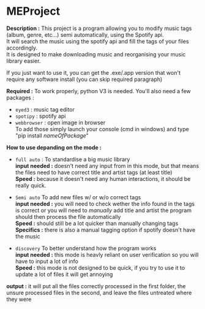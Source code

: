 # MEProject


**Description :** This project is a program allowing you to modify music tags (album, genre, etc...) semi automatically, using the Spotify api.  
It will search the music using the spotify api and fill the tags of your files accordingly.  
It is designed to make downloading music and reorganising your music library easier. 

If you just want to use it, you can get the .exe/.app  version that won't require any software install (you can skip required paragraph)

**Required :** To work properly, python V3 is needed. You'll also need a few packages : 
* `eyed3` : music tag editor
* `spotipy` : spotify api
* `webbrowser` : open image in browser  
To add those simply launch your console (cmd in windows) and type "pip install _nameOfPackage_"  

**How to use depanding on the mode :**  
* `full auto` : To standardise a big music library     
**input needed :** doesn't need any input from in this mode, but that means the files need to have correct title and artist tags (at least title)    
**Speed :** because it doesn't need any human interactions, it should be really quick. 

* `Semi auto` To add new files w/ or w/o correct tags  
**input needed :** you will need to check wether the info found in the tags is correct or you will need to _manually_ add title and artist the program should then process the file automatically    
**Speed :** should still be a lot quicker than manually changing tags 
**Specifics :** there is also a manual tagging option if spotify doesn't  have the music

* `discovery` To better understand how the program works  
**input needed :** this mode is heavly reliant on user verification so you will have to input a lot of info  
**Speed :** this mode is not designed to be quick, if you try to use it to update a lot of files it will get annoying 

**output :** it will put all the files correctly processed in the first folder, the unsure processed files in the second, and leave the files untreated where they were


